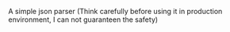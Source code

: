 A simple json parser (Think carefully before using it in production environment, I can not guaranteen the safety)
